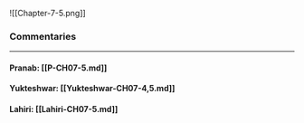 ![[Chapter-7-5.png]]

### Commentaries

---

#### Pranab: [[P-CH07-5.md]]

#### Yukteshwar: [[Yukteshwar-CH07-4,5.md]]

#### Lahiri: [[Lahiri-CH07-5.md]]
